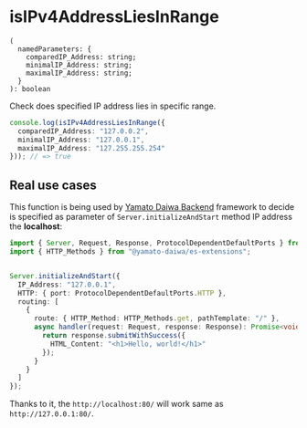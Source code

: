 # isIPv4AddressLiesInRange

```
(
  namedParameters: {
    comparedIP_Address: string;
    minimalIP_Address: string;
    maximalIP_Address: string;
  }
): boolean
```

Check does specified IP address lies in specific range.

```typescript
console.log(isIPv4AddressLiesInRange({
  comparedIP_Address: "127.0.0.2",
  minimalIP_Address: "127.0.0.1",
  maximalIP_Address: "127.255.255.254"
})); // => true
```

## Real use cases

This function is being used by [Yamato Daiwa Backend](https://github.com/TokugawaTakeshi/Yamato-Daiwa-Backend) framework
to decide is specified  as parameter of `Server.initializeAndStart` method IP address the **localhost**:   

```typescript
import { Server, Request, Response, ProtocolDependentDefaultPorts } from "@yamato-daiwa/backend";
import { HTTP_Methods } from "@yamato-daiwa/es-extensions";


Server.initializeAndStart({
  IP_Address: "127.0.0.1",
  HTTP: { port: ProtocolDependentDefaultPorts.HTTP },
  routing: [
    {
      route: { HTTP_Method: HTTP_Methods.get, pathTemplate: "/" },
      async handler(request: Request, response: Response): Promise<void> {
        return response.submitWithSuccess({
          HTML_Content: "<h1>Hello, world!</h1>"
        });
      }
    }
  ]
});
```

Thanks to it, the `http://localhost:80/` will work same as `http://127.0.0.1:80/`.

